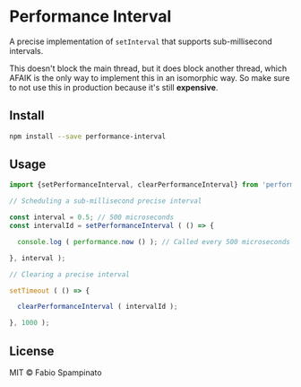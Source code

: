 # Performance Interval

A precise implementation of `setInterval` that supports sub-millisecond intervals.

This doesn't block the main thread, but it does block another thread, which AFAIK is the only way to implement this in an isomorphic way. So make sure to not use this in production because it's still **expensive**.

## Install

```sh
npm install --save performance-interval
```

## Usage

```ts
import {setPerformanceInterval, clearPerformanceInterval} from 'performance-interval';

// Scheduling a sub-millisecond precise interval

const interval = 0.5; // 500 microseconds
const intervalId = setPerformanceInterval ( () => {

  console.log ( performance.now () ); // Called every 500 microseconds

}, interval );

// Clearing a precise interval

setTimeout ( () => {

  clearPerformanceInterval ( intervalId );

}, 1000 );
```

## License

MIT © Fabio Spampinato

